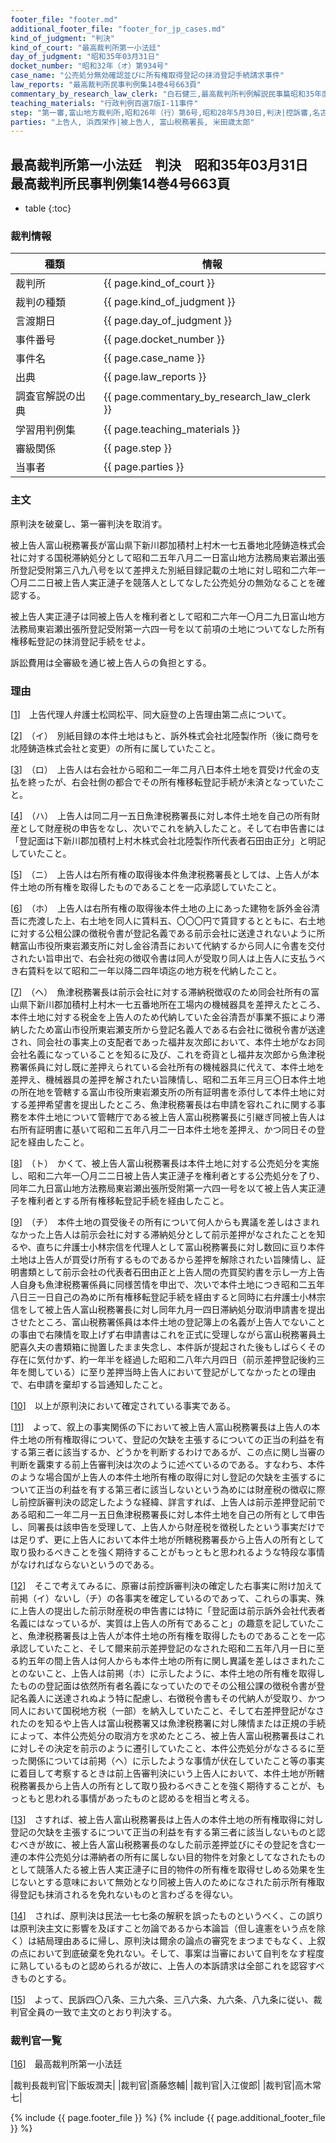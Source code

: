 ```yaml
---
footer_file: "footer.md"
additional_footer_file: "footer_for_jp_cases.md"
kind_of_judgment: "判決"
kind_of_court: "最高裁判所第一小法廷"
day_of_judgment: "昭和35年03月31日"
docket_number: "昭和32年（オ）第934号"
case_name: "公売処分無効確認並びに所有権取得登記の抹消登記手続請求事件"
law_reports: "最高裁判所民事判例集14巻4号663頁"
commentary_by_research_law_clerk: "白石健三,最高裁判所判例解説民事篇昭和35年度号105頁"
teaching_materials: "行政判例百選7版I-11事件"
step: "第一審,富山地方裁判所,昭和26年（行）第6号,昭和28年5月30日,判決|控訴審,名古屋高等裁判所金沢支部,昭和28年（ネ）第104号,昭和28年12月25日,判決|上告審,最高裁判所第三小法廷,昭和29年（オ）第79号,昭和31年4月24日,判決|上告審,最高裁判所第三小法廷,昭和29年（オ）第122号,昭和31年4月24日,判決|差戻控訴審,名古屋高等裁判所,昭和31年（ネ）第180号,昭和32年6月28日,判決"
parties: "上告人, 浜西栄作|被上告人, 富山税務署長, 米田歳太郎"
---
```


## 最高裁判所第一小法廷　判決　昭和35年03月31日　最高裁判所民事判例集14巻4号663頁

* table
{:toc}

### 裁判情報

| 種類 | 情報 |
| --- | --- |
| 裁判所 | {{ page.kind_of_court }} |
| 裁判の種類 |  {{ page.kind_of_judgment }}  |
| 言渡期日 |  {{ page.day_of_judgment }}  |
| 事件番号 |  {{ page.docket_number }}  |
| 事件名 |  {{ page.case_name }}  |
| 出典 |  {{ page.law_reports }}  |
| 調査官解説の出典 |  {{ page.commentary_by_research_law_clerk }}  |
| 学習用判例集 |  {{ page.teaching_materials }}  |
| 審級関係 |  {{ page.step }}  |
| 当事者 |  {{ page.parties }}  |




### 主文



原判決を破棄し、第一審判決を取消す。

被上告人富山税務署長が富山県下新川郡加積村上村木一七五番地北陸鋳造株式会社に対する国税滞納処分として昭和二五年八月二一日富山地方法務局東岩瀬出張所登記受附第三八九八号を以て差押えた別紙目録記載の土地に対し昭和二六年一〇月二二日被上告人実正漣子を競落人としてなした公売処分の無効なることを確認する。

被上告人実正漣子は同被上告人を権利者として昭和二六年一〇月二九日富山地方法務局東岩瀬出張所登記受附第一六四一号を以て前項の土地についてなした所有権移転登記の抹消登記手続をせよ。

訴訟費用は全審級を通じ被上告人らの負担とする。





### 理由



[[1](#id_1)]<a id="id_1"></a>　上告代理人弁護士松岡松平、同大庭登の上告理由第二点について。

[[2](#id_2)]<a id="id_2"></a>　<span class='japanese_style_round_brackets'>（イ）</span>　別紙目録の本件土地はもと、訴外株式会社北陸製作所<span class='japanese_style_round_brackets'>（後に商号を北陸鋳造株式会社と変更）</span>の所有に属していたこと。

[[3](#id_3)]<a id="id_3"></a>　<span class='japanese_style_round_brackets'>（ロ）</span>　上告人は右会社から昭和二一年二月八日本件土地を買受け代金の支払を終ったが、右会社側の都合でその所有権移転登記手続が未済となっていたこと。

[[4](#id_4)]<a id="id_4"></a>　<span class='japanese_style_round_brackets'>（ハ）</span>　上告人は同二月一五日魚津税務署長に対し本件土地を自己の所有財産として財産税の申告をなし、次いでこれを納入したこと。そして右申告書には<span class='japanese_style_quotation_mark'>「登記面は下新川郡加積村上村木株式会社北陸製作所代表者石田由正分」</span>と明記していたこと。

[[5](#id_5)]<a id="id_5"></a>　<span class='japanese_style_round_brackets'>（ニ）</span>　上告人は右所有権の取得後本件魚津税務署長としては、上告人が本件土地の所有権を取得したものであることを一応承認していたこと。

[[6](#id_6)]<a id="id_6"></a>　<span class='japanese_style_round_brackets'>（ホ）</span>　上告人は右所有権の取得後本件土地の上にあった建物を訴外金谷清吾に売渡した上、右土地を同人に賃料五、〇〇〇円で賃貸するとともに、右土地に対する公租公課の徴税令書が登記名義である前示会社に送達されないように所轄富山市役所東岩瀬支所に対し金谷清吾において代納するから同人に令書を交付されたい旨申出で、右会社宛の徴収令書は同人が受取り同人は上告人に支払うべき右賃料を以て昭和二一年以降二四年頃迄の地方税を代納したこと。

[[7](#id_7)]<a id="id_7"></a>　<span class='japanese_style_round_brackets'>（ヘ）</span>　魚津税務署長は前示会社に対する滞納税徴収のため同会社所有の富山県下新川郡加積村上村木一七五番地所在工場内の機械器具を差押えたところ、本件土地に対する税金を上告人のため代納していた金谷清吾が事業不振により滞納したため富山市役所東岩瀬支所から登記名義人である右会社に徴税令書が送達され、同会社の事実上の支配者であった福井友次郎において、本件土地がなお同会社名義になっていることを知るに及び、これを奇貨とし福井友次郎から魚津税務署係員に対し既に差押えられている会社所有の機械器具に代えて、本件土地を差押え、機械器具の差押を解されたい旨陳情し、昭和二五年三月三〇日本件土地の所在地を管轄する富山市役所東岩瀬支所の所有証明書を添付して本件土地に対する差押希望書を提出したところ、魚津税務署長は右申請を容れこれに関する事務を本件土地について管轄庁である被上告人富山税務署長に引継ぎ同被上告人は右所有証明書に基いて昭和二五年八月二一日本件土地を差押え、かつ同日その登記を経由したこと。

[[8](#id_8)]<a id="id_8"></a>　<span class='japanese_style_round_brackets'>（ト）</span>　かくて、被上告人富山税務署長は本件土地に対する公売処分を実施し、昭和二六年一〇月二二日被上告人実正漣子を権利者とする公売処分を了り、同年二九日富山地方法務局東岩瀬出張所受附第一六四一号を以て被上告人実正漣子を権利者とする所有権移転登記手続を経由したこと。

[[9](#id_9)]<a id="id_9"></a>　<span class='japanese_style_round_brackets'>（チ）</span>　本件土地の買受後その所有について何人からも異議を差しはさまれなかった上告人は前示会社に対する滞納処分として前示差押がなされたことを知るや、直ちに弁護士小林宗信を代理人として富山税務署長に対し数回に亘り本件土地は上告人が買受け所有するものであるから差押を解除されたい旨陳情し、証明書類として前示会社の代表者石田由正と上告人間の売買契約書を示し一方上告人自身も魚津税務署係員に同様苦情を申出で、次いで本件土地につき昭和二五年八日三一日自己の為めに所有権移転登記手続を経由すると同時に右弁護士小林宗信をして被上告人富山税務署長に対し同年九月一四日滞納処分取消申請書を提出させたところ、富山税務署係員は本件土地の登記簿上の名義が上告人でないことの事由で右陳情を取上げず右申請書はこれを正式に受理しながら富山税務署員土肥喜久夫の書類箱に抛置したまま失念し、本件訴が提起された後もしばらくその存在に気付かず、約一年半を経過した昭和二八年六月四日<span class='japanese_style_round_brackets'>（前示差押登記後約三年を閲している）</span>に至り差押当時上告人において登記がしてなかったとの理由で、右申請を棄却する旨通知したこと。

[[10](#id_10)]<a id="id_10"></a>　以上が原判決において確定されている事実である。

[[11](#id_11)]<a id="id_11"></a>　よって、叙上の事実関係の下において被上告人富山税務署長は上告人の本件土地の所有権取得について、登記の欠缺を主張するについての正当の利益を有する第三者に該当するか、どうかを判断するわけであるが、この点に関し当審の判断を覊束する前上告審判決は次のように述べているのである。すなわち、本件のような場合国が上告人の本件土地所有権の取得に対し登記の欠缺を主張するについて正当の利益を有する第三者に該当しないという為めには財産税の徴収に際し前控訴審判決の認定したような経緯、詳言すれば、上告人は前示差押登記前である昭和二一年二月一五日魚津税務署長に対し本件土地を自己の所有として申告し、同署長は該申告を受理して、上告人から財産税を徴税したという事実だけでは足りず、更に上告人において本件土地が所轄税務署長から上告人の所有として取り扱わるべきことを強く期待することがもっともと思われるような特段な事情がなければならないというのである。

[[12](#id_12)]<a id="id_12"></a>　そこで考えてみるに、原審は前控訴審判決の確定した右事実に附け加えて前掲<span class='japanese_style_round_brackets'>（イ）</span>ないし<span class='japanese_style_round_brackets'>（チ）</span>の各事実を確定しているのであって、これらの事実、殊に上告人の提出した前示財産税の申告書には特に<span class='japanese_style_quotation_mark'>「登記面は前示訴外会社代表者名義にはなっているが、実質は上告人の所有であること」</span>の趣意を記していたこと、魚津税務署長は上告人が本件土地の所有権を取得したものであることを一応承認していたこと、そして爾来前示差押登記のなされた昭和二五年八月一日に至る約五年の間上告人は何人からも本件土地の所有に関し異議を差しはさまれたことのないこと、上告人は前掲<span class='japanese_style_round_brackets'>（ホ）</span>に示したように、本件土地の所有権を取得したものの登記面は依然所有者名義になっていたのでその公租公課の徴税令書が登記名義人に送達されぬよう特に配慮し、右徴税令書もその代納人が受取り、かつ同人において国税地方税<span class='japanese_style_round_brackets'>（一部）</span>を納入していたこと、そして右差押登記がなされたのを知るや上告人は富山税務署又は魚津税務署に対し陳情または正規の手続によって、本件公売処分の取消方を求めたところ、被上告人富山税務署長はこれに対しその決定を前示のように遷引していたこと、本件公売処分がなさるるに至った関係については前掲<span class='japanese_style_round_brackets'>（ヘ）</span>に示したような事情が伏在していたこと等の事実に着目して考察するときは前上告審判決にいう上告人において、本件土地が所轄税務署長から上告人の所有として取り扱わるべきことを強く期待することが、もっともと思われる事情があったものと認めるを相当と考える。

[[13](#id_13)]<a id="id_13"></a>　さすれば、被上告人富山税務署長は上告人の本件土地の所有権取得に対し登記の欠缺を主張するについて正当の利益を有する第三者に該当しないものと認むべきが故に、被上告人富山税務署長のなした前示差押並びにその登記を含む一連の本件公売処分は滞納者の所有に属しない目的物件を対象としてなされたものとして競落人たる被上告人実正漣子に目的物件の所有権を取得せしめる効果を生じないとする意味において無効となり同被上告人のためになされた前示所有権取得登記も抹消されるを免れないものと言わざるを得ない。



[[14](#id_14)]<a id="id_14"></a>　されば、原判決は民法一七七条の解釈を誤ったものというべく、この誤りは原判決主文に影響を及ぼすこと勿論であるから本論旨<span class='japanese_style_round_brackets'>（但し違憲をいう点を除く）</span>は結局理由あるに帰し、原判決は爾余の論点の審究をまつまでもなく、上叙の点において到底破棄を免れない。そして、事案は当審において自判をなす程度に熟しているものと認められるが故に、上告人の本訴請求は全部これを認容すべきものとする。

[[15](#id_15)]<a id="id_15"></a>　よって、民訴四〇八条、三九六条、三八六条、九六条、八九条に従い、裁判官全員の一致で主文のとおり判決する。

### 裁判官一覧

[[16](#id_16)]<a id="id_16"></a>　最高裁判所第一小法廷

|裁判長裁判官|下飯坂潤夫|
|裁判官|斎藤悠輔|
|裁判官|入江俊郎|
|裁判官|高木常七|


{% include {{ page.footer_file }}  %}
{% include {{ page.additional_footer_file }}  %}

